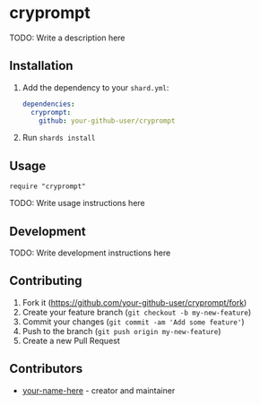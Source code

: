 # cryprompt

TODO: Write a description here

## Installation

1. Add the dependency to your `shard.yml`:

   ```yaml
   dependencies:
     cryprompt:
       github: your-github-user/cryprompt
   ```

2. Run `shards install`

## Usage

```crystal
require "cryprompt"
```

TODO: Write usage instructions here

## Development

TODO: Write development instructions here

## Contributing

1. Fork it (<https://github.com/your-github-user/cryprompt/fork>)
2. Create your feature branch (`git checkout -b my-new-feature`)
3. Commit your changes (`git commit -am 'Add some feature'`)
4. Push to the branch (`git push origin my-new-feature`)
5. Create a new Pull Request

## Contributors

- [your-name-here](https://github.com/your-github-user) - creator and maintainer
